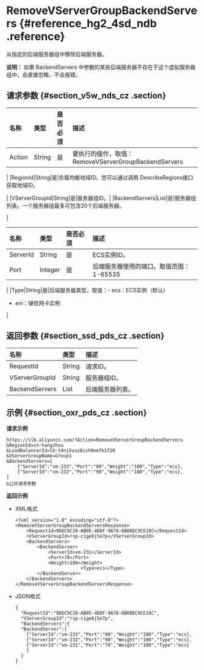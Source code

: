 # RemoveVServerGroupBackendServers {#reference_hg2_4sd_ndb .reference}

从指定的后端服务器组中移除后端服务器。

**说明：** 如果 BackendServers 中参数的某些后端服务器不存在于这个虚拟服务器组中，会直接忽略，不会报错。

## 请求参数 {#section_v5w_nds_cz .section}

|名称|类型|是否必须|描述|
|:-|:-|:---|:-|
|Action|String|是|要执行的操作，取值：RemoveVServerGroupBackendServers

|
|RegionId|String|是|负载均衡地域ID。您可以通过调用 DescribeRegions接口获取地域ID。

|
|VServerGroupId|String|是|服务器组ID。|
|BackendServers|List|是|服务器组列表。一个服务器组最多可包含20个后端服务器。

|

|名称|类型|是否必须|描述|
|:-|:-|:---|:-|
|ServerId|String|是|ECS实例ID。|
|Port|Integer|是|后端服务器使用的端口。取值范围：1-65535

|
|Type|String|是|后端服务器类型，取值：-   ecs：ECS实例（默认）
-   eni：弹性网卡实例

|

## 返回参数 {#section_ssd_pds_cz .section}

|名称|类型|描述|
|:-|:-|:-|
|RequestId|String|请求ID。|
|VServerGroupId|String|服务器组ID。|
|BackendServers|List|后端服务器列表。|

## 示例 {#section_oxr_pds_cz .section}

**请求示例**

``` {#public}
https://slb.aliyuncs.com/?Action=RemoveVServerGroupBackendServers
&RegionId=cn-hangzhou
&LoadBalancerId=lb-t4nj5vuz8ish9emfk1f20
&VServerGroupName=Group1
&BackendServers=[
    {"ServerId":"vm-233","Port":"80","Weight":"100","Type":"ecs},
    {"ServerId":"vm-232","Port":"90","Weight":"100","Type":"ecs},
]
&公共请求参数
```

**返回示例**

-   XML格式

    ```
    <?xml version="1.0" encoding="utf-8"?>
    <RemoveVServerGroupBackendServersResponse>
    	<RequestId>9DEC9C28-AB05-4DDF-9A78-6B08EC9CE18C</RequestId>
    	<VServerGroupId>rsp-cige6j5e7p</VServerGroupId>
    	<BackendServers>
    		<BackendServer>
    			<ServerId>vm-231</ServerId>
    			<Port>70</Port>
    			<Weight>100</Weight>
                            <Type>ecs</Type>
    		</BackendServer>
    	</BackendServers>
    </RemoveVServerGroupBackendServersResponse>
    ```

-   JSON格式

    ```
    {
      "RequestId":"9DEC9C28-AB05-4DDF-9A78-6B08EC9CE18C",
      "VServerGroupId":"rsp-cige6j5e7p",
      "BackendServers":{
      "BackendServer":[
        {"ServerId":"vm-233","Port":"80","Weight":"100","Type":"ecs},
        {"ServerId":"vm-232","Port":"90","Weight":"100","Type":"ecs},
        {"ServerId":"vm-231","Port":"70","Weight":"100","Type":"ecs}
        ]
      }
    }
    ```


